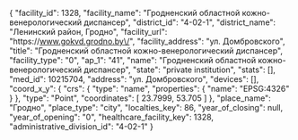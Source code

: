 {
    "facility_id": 1328,
    "facility_name": "Гродненский областной кожно-венерологический диспансер",
    "district_id": "4-02-1",
    "district_name": "Ленинский район, Гродно",
    "facility_url": "https:\/\/www.gokvd.grodno.by\/",
    "facility_address": "ул. Домбровского",
    "title": "Гродненский областной кожно-венерологический диспансер",
    "facility_type": "0",
    "ap_1": "41",
    "name": "Гродненский областной кожно-венерологический диспансер",
    "state": "private institution",
    "stats": [],
    "med_id": 10215704,
    "address": "ул. Домбровского",
    "devices": [],
    "coord_x_y": {
        "crs": {
            "type": "name",
            "properties": {
                "name": "EPSG:4326"
            }
        },
        "type": "Point",
        "coordinates": [
            23.7999,
            53.705
        ]
    },
    "place_name": "Гродно",
    "place_type": "city",
    "localties_key": 86,
    "year_of_closing": null,
    "year_of_opening": "0",
    "healthcare_facility_key": 1328,
    "administrative_division_id": "4-02-1"
}